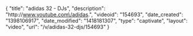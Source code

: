 {
    "title": "adidas 32 - DJs",
    "description": "http:\/\/www.youtube.com\/adidas.",
    "videoid": "154693",
    "date_created": "1398106917",
    "date_modified": "1418181307",
    "type": "captivate",
    "layout": "video",
    "url": "\/v\/adidas-32-djs\/154693"
}